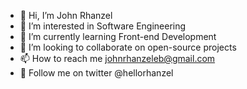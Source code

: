 - 👋 Hi, I’m John Rhanzel
- 👀 I’m interested in Software Engineering
- 🌱 I’m currently learning Front-end Development
- 💞️ I’m looking to collaborate on open-source projects
- 📫 How to reach me johnrhanzeleb@gmail.com
- 🐥 Follow me on twitter @hellorhanzel

<!---
johnrhanzelgit/johnrhanzelgit is a ✨ special ✨ repository because its `README.md` (this file) appears on your GitHub profile.
You can click the Preview link to take a look at your changes.
--->
